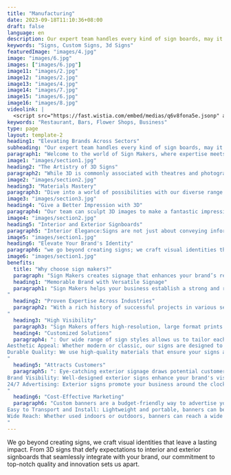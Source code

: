 ```yaml
---
title: "Manufacturing"
date: 2023-09-18T11:10:36+08:00
draft: false
language: en
description: Our expert team handles every kind of sign boards, may it be a 3d sign, interior signboards, exterior signboards ensuring the top notch quality
keywords: "Signs, Custom Signs, 3d Signs"
featuredImage: "images/4.jpg"
image: "images/6.jpg"
images: ["images/6.jpg"]
image11: "images/2.jpg"
image12: "images/2.jpg"
image13: "images/4.jpg"
image14: "images/7.jpg"
image15: "images/6.jpg"
image16: "images/8.jpg"
videolink: |
  <script src="https://fast.wistia.com/embed/medias/q6v8fona5e.jsonp" async></script><script src="https://fast.wistia.com/assets/external/E-v1.js" async></script><div class="wistia_responsive_padding" style="padding:56.25% 0 0 0;position:relative;"><div class="wistia_responsive_wrapper" style="height:100%;left:0;position:absolute;top:0;width:100%;"><div class="wistia_embed wistia_async_q6v8fona5e seo=true videoFoam=true" style="height:100%;position:relative;width:100%"><div class="wistia_swatch" style="height:100%;left:0;opacity:0;overflow:hidden;position:absolute;top:0;transition:opacity 200ms;width:100%;"><img src="https://fast.wistia.com/embed/medias/q6v8fona5e/swatch" style="filter:blur(5px);height:100%;object-fit:contain;width:100%;" alt="" aria-hidden="true" onload="this.parentNode.style.opacity=1;" /></div></div></div></div>
keywords: "Restaurant, Bars, Flower Shops, Business"
type: page
layout: template-2
heading1: "Elevating Brands Across Sectors"
subheading: "Our expert team handles every kind of sign boards, may it be a 3d sign, interior signboards, exterior signboards ensuring the top notch quality"
paragraph1: "Welcome to the world of Sign Makers, where expertise meets creativity to deliver a diverse range of sign styles and types. Our team of professionals is dedicated to handling every aspect of signboards, ensuring top-notch quality in every project. Whether it's 3D signs, interior signboards, or exterior signboards, we bring a unique blend of innovation and precision to elevate your brand's visual identity."
image1: "images/section1.jpg"
heading2: "The Artistry of 3D Signs"
paragraph2: "While 3D is commonly associated with theatres and photographs, at Sign Makers, we bring this dimension to signage, creating a visual spectacle for your business. Our 3D signs go beyond the ordinary, providing a unique and captivating look that sets your brand apart."
image2: "images/section2.jpg"
heading3: "Materials Mastery"
paragraph3: "Dive into a world of possibilities with our diverse range of materials for crafting 3D signs. We offer acrylic fabrication for a modern and sleek look, aluminum with options for powder-coated or wet spray finishes, and GRP (Glass Reinforced Plastic), which we supply as blanks for trade to ensure versatility. Our timber signs provide a high-quality finish, available stained or waxed, while our stainless steel signs can be fabricated up to 100mm and come with options for internal illumination using LED or Neon. We also provide CNC routing for precision cutting of intricate designs and engraving services to personalize stainless steel, acrylics, and laminates with precision."
image3: "images/section3.jpg"
heading4: "Give a Better Impression with 3D"
paragraph4: "Our team can sculpt 3D images to make a fantastic impression, creating 3D lettering in wood, metal, or acrylics. Elevate your brand presence with the depth and visual impact of 3D signs."
image4: "images/section2.jpg"
heading5: "Interior and Exterior Signboards"
paragraph5: "Interior Elegance:Signs are not just about conveying information; they are an integral part of your interior design. Our interior signboards seamlessly blend functionality with aesthetics, enhancing the overall ambiance of your space. Exterior Visibility: Captivate your audience from afar with our exterior signboards. Whether it's a storefront, office building, or outdoor event, our signs are designed for maximum visibility and durability, ensuring your brand makes a lasting impression."
image5: "images/section1.jpg"
heading6: "Elevate Your Brand's Identity"
paragraph6: "we go beyond creating signs; we craft visual identities that leave a lasting impact. From 3D signs that defy expectations to interior and exterior signboards that seamlessly integrate with your brand, our commitment to top-notch quality and innovation sets us apart."
image6: "images/section1.jpg"
benefits:
  title: "Why choose sign makers?"
  paragraph: "Sign Makers creates signage that enhances your brand’s recognition, making it easy for customers to identify your business in a competitive market. Their consistent and impactful designs build trust and loyalty. Here are few of the benifits:"
  heading1: "Memorable Brand with Versatile Signage"
  paragraph1: "Sign Makers helps your business establish a strong and recognizable brand identity through a wide range of signage options, including 3D signs, and interior, and exterior signboards. Their expert team ensures top-notch quality, making your brand stand out and fostering trust and emotional connections with your audience.
"
  heading2: "Proven Expertise Across Industries"
  paragraph2: "With a rich history of successful projects in various sectors, Sign Makers brings experience and reliability to your signage needs. Their adaptable solutions are tailored to your specific industry, ensuring that your signs not only meet but exceed your business goals, while also inspiring your unique project.
"
  heading3: "High Visibility"
  paragraph3: "Sign Makers offers high-resolution, large format prints that catch the eye even from a distance. Their signage is suitable for both indoor and outdoor use, combining aesthetic appeal with durability. Whether it's a 3D sign or a custom interior board, their signs are designed to enhance your brand’s image and attract customers effectively."
  heading4: "Customized Solutions"
  paragraph4: ": Our wide range of sign styles allows us to tailor each sign to your specific brand needs and preferences.
Aesthetic Appeal: Whether modern or classic, our signs are designed to enhance your business's visual appeal and complement your overall brand aesthetic.
Durable Quality: We use high-quality materials that ensure your signs are durable and long-lasting, providing excellent value for your investment.
"
  heading5: "Attracts Customers"
  paragraph5: ": Eye-catching exterior signage draws potential customers into your business, increasing foot traffic and sales.
Brand Visibility: Well-designed exterior signs enhance your brand's visibility, making it easy for customers to find you.
24/7 Advertising: Exterior signs promote your business around the clock, providing continuous advertising without ongoing costs.
"
  heading6: "Cost-Effective Marketing"
  paragraph6: "Custom banners are a budget-friendly way to advertise your business, events, or promotions.
Easy to Transport and Install: Lightweight and portable, banners can be easily transported and set up, making them ideal for temporary displays or events.
Wide Reach: Whether used indoors or outdoors, banners can reach a wide audience, increasing brand awareness and engagement.
"
---
```


We go beyond creating signs, we craft visual identities that leave a lasting impact. From 3D signs that defy expectations to interior and exterior signboards that seamlessly integrate with your brand, our commitment to top-notch quality and innovation sets us apart.


